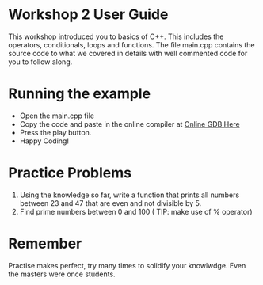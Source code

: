 # Workshop 2 User Guide
This workshop introduced you to basics of C++. This includes the operators, conditionals, loops and functions. The file main.cpp contains the source code to what we covered in details with well commented code for you to follow along.

# Running the example
- Open the main.cpp file
- Copy the code and paste in the online compiler at [Online GDB Here](https://www.onlinegdb.com/online_c++_compiler)
- Press the play button.
- Happy Coding!

# Practice Problems
1. Using the knowledge so far, write a function that prints all numbers between 23 and 47 that are even and not divisible by 5.
2. Find prime numbers between 0 and 100 ( TIP: make use of % operator)

# Remember
Practise makes perfect, try many times to solidify your knowlwdge. Even the masters were once students.
